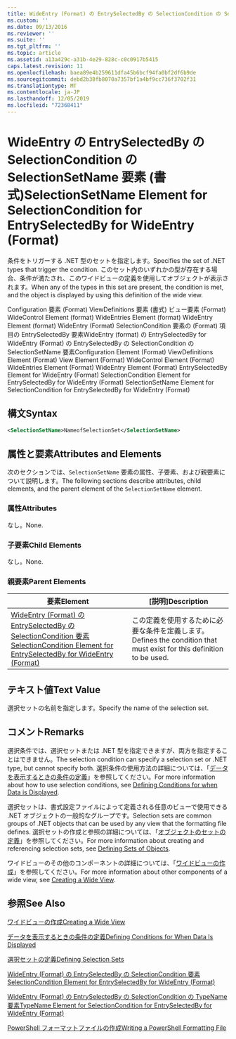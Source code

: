 ```yaml
---
title: WideEntry (Format) の EntrySelectedBy の SelectionCondition の SelectionSetName 要素Microsoft Docs
ms.custom: ''
ms.date: 09/13/2016
ms.reviewer: ''
ms.suite: ''
ms.tgt_pltfrm: ''
ms.topic: article
ms.assetid: a13a429c-a31b-4e29-828c-c0c0917b5415
caps.latest.revision: 11
ms.openlocfilehash: baea89e4b259611dfa45b6bcf94fa0bf2df6b9de
ms.sourcegitcommit: debd2b38fb8070a7357bf1a4bf9cc736f3702f31
ms.translationtype: MT
ms.contentlocale: ja-JP
ms.lasthandoff: 12/05/2019
ms.locfileid: "72368411"
---
```

# <a name="selectionsetname-element-for-selectioncondition-for-entryselectedby-for-wideentry-format"></a><span data-ttu-id="f6473-102">WideEntry の EntrySelectedBy の SelectionCondition の SelectionSetName 要素 (書式)</span><span class="sxs-lookup"><span data-stu-id="f6473-102">SelectionSetName Element for SelectionCondition for EntrySelectedBy for WideEntry (Format)</span></span>

<span data-ttu-id="f6473-103">条件をトリガーする .NET 型のセットを指定します。</span><span class="sxs-lookup"><span data-stu-id="f6473-103">Specifies the set of .NET types that trigger the condition.</span></span> <span data-ttu-id="f6473-104">このセット内のいずれかの型が存在する場合、条件が満たされ、このワイドビューの定義を使用してオブジェクトが表示されます。</span><span class="sxs-lookup"><span data-stu-id="f6473-104">When any of the types in this set are present, the condition is met, and the object is displayed by using this definition of the wide view.</span></span>

<span data-ttu-id="f6473-105">Configuration 要素 (Format) ViewDefinitions 要素 (書式) ビュー要素 (Format) WideControl Element (format) WideEntries Element (format) WideEntry Element (format) WideEntry (Format) SelectionCondition 要素の (Format) 項目の EntrySelectedBy 要素WideEntry (format) の EntrySelectedBy for WideEntry (Format) の EntrySelectedBy の SelectionCondition の SelectionSetName 要素</span><span class="sxs-lookup"><span data-stu-id="f6473-105">Configuration Element (Format) ViewDefinitions Element (Format) View Element (Format) WideControl Element (Format) WideEntries Element (Format) WideEntry Element (Format) EntrySelectedBy Element for WideEntry (Format) SelectionCondition Element for EntrySelectedBy for WideEntry (Format) SelectionSetName Element for SelectionCondition for EntrySelectedBy for WideEntry (Format)</span></span>

## <a name="syntax"></a><span data-ttu-id="f6473-106">構文</span><span class="sxs-lookup"><span data-stu-id="f6473-106">Syntax</span></span>

```xml
<SelectionSetName>NameofSelectionSet</SelectionSetName>
```

## <a name="attributes-and-elements"></a><span data-ttu-id="f6473-107">属性と要素</span><span class="sxs-lookup"><span data-stu-id="f6473-107">Attributes and Elements</span></span>

<span data-ttu-id="f6473-108">次のセクションでは、`SelectionSetName` 要素の属性、子要素、および親要素について説明します。</span><span class="sxs-lookup"><span data-stu-id="f6473-108">The following sections describe attributes, child elements, and the parent element of the `SelectionSetName` element.</span></span>

### <a name="attributes"></a><span data-ttu-id="f6473-109">属性</span><span class="sxs-lookup"><span data-stu-id="f6473-109">Attributes</span></span>

<span data-ttu-id="f6473-110">なし。</span><span class="sxs-lookup"><span data-stu-id="f6473-110">None.</span></span>

### <a name="child-elements"></a><span data-ttu-id="f6473-111">子要素</span><span class="sxs-lookup"><span data-stu-id="f6473-111">Child Elements</span></span>

<span data-ttu-id="f6473-112">なし。</span><span class="sxs-lookup"><span data-stu-id="f6473-112">None.</span></span>

### <a name="parent-elements"></a><span data-ttu-id="f6473-113">親要素</span><span class="sxs-lookup"><span data-stu-id="f6473-113">Parent Elements</span></span>

|<span data-ttu-id="f6473-114">要素</span><span class="sxs-lookup"><span data-stu-id="f6473-114">Element</span></span>|<span data-ttu-id="f6473-115">[説明]</span><span class="sxs-lookup"><span data-stu-id="f6473-115">Description</span></span>|
|-------------|-----------------|
|[<span data-ttu-id="f6473-116">WideEntry (Format) の EntrySelectedBy の SelectionCondition 要素</span><span class="sxs-lookup"><span data-stu-id="f6473-116">SelectionCondition Element for EntrySelectedBy for WideEntry (Format)</span></span>](./selectioncondition-element-for-entryselectedby-for-widecontrol-format.md)|<span data-ttu-id="f6473-117">この定義を使用するために必要な条件を定義します。</span><span class="sxs-lookup"><span data-stu-id="f6473-117">Defines the condition that must exist for this definition to be used.</span></span>|

## <a name="text-value"></a><span data-ttu-id="f6473-118">テキスト値</span><span class="sxs-lookup"><span data-stu-id="f6473-118">Text Value</span></span>

<span data-ttu-id="f6473-119">選択セットの名前を指定します。</span><span class="sxs-lookup"><span data-stu-id="f6473-119">Specify the name of the selection set.</span></span>

## <a name="remarks"></a><span data-ttu-id="f6473-120">コメント</span><span class="sxs-lookup"><span data-stu-id="f6473-120">Remarks</span></span>

<span data-ttu-id="f6473-121">選択条件では、選択セットまたは .NET 型を指定できますが、両方を指定することはできません。</span><span class="sxs-lookup"><span data-stu-id="f6473-121">The selection condition can specify a selection set or .NET type, but cannot specify both.</span></span> <span data-ttu-id="f6473-122">選択条件の使用方法の詳細については、「[データを表示するときの条件の定義](./defining-conditions-for-displaying-data.md)」を参照してください。</span><span class="sxs-lookup"><span data-stu-id="f6473-122">For more information about how to use selection conditions, see [Defining Conditions for when Data is Displayed](./defining-conditions-for-displaying-data.md).</span></span>

<span data-ttu-id="f6473-123">選択セットは、書式設定ファイルによって定義される任意のビューで使用できる .NET オブジェクトの一般的なグループです。</span><span class="sxs-lookup"><span data-stu-id="f6473-123">Selection sets are common groups of .NET objects that can be used by any view that the formatting file defines.</span></span> <span data-ttu-id="f6473-124">選択セットの作成と参照の詳細については、「[オブジェクトのセットの定義](./defining-selection-sets.md)」を参照してください。</span><span class="sxs-lookup"><span data-stu-id="f6473-124">For more information about creating and referencing selection sets, see [Defining Sets of Objects](./defining-selection-sets.md).</span></span>

<span data-ttu-id="f6473-125">ワイドビューのその他のコンポーネントの詳細については、「[ワイドビューの作成](./creating-a-wide-view.md)」を参照してください。</span><span class="sxs-lookup"><span data-stu-id="f6473-125">For more information about other components of a wide view, see [Creating a Wide View](./creating-a-wide-view.md).</span></span>

## <a name="see-also"></a><span data-ttu-id="f6473-126">参照</span><span class="sxs-lookup"><span data-stu-id="f6473-126">See Also</span></span>

[<span data-ttu-id="f6473-127">ワイドビューの作成</span><span class="sxs-lookup"><span data-stu-id="f6473-127">Creating a Wide View</span></span>](./creating-a-wide-view.md)

[<span data-ttu-id="f6473-128">データを表示するときの条件の定義</span><span class="sxs-lookup"><span data-stu-id="f6473-128">Defining Conditions for When Data Is Displayed</span></span>](./defining-conditions-for-displaying-data.md)

[<span data-ttu-id="f6473-129">選択セットの定義</span><span class="sxs-lookup"><span data-stu-id="f6473-129">Defining Selection Sets</span></span>](./defining-selection-sets.md)

[<span data-ttu-id="f6473-130">WideEntry (Format) の EntrySelectedBy の SelectionCondition 要素</span><span class="sxs-lookup"><span data-stu-id="f6473-130">SelectionCondition Element for EntrySelectedBy for WideEntry (Format)</span></span>](./selectioncondition-element-for-entryselectedby-for-widecontrol-format.md)

[<span data-ttu-id="f6473-131">WideEntry (Format) の EntrySelectedBy の SelectionCondition の TypeName 要素</span><span class="sxs-lookup"><span data-stu-id="f6473-131">TypeName Element for SelectionCondition for EntrySelectedBy for WideEntry (Format)</span></span>](./typename-element-for-selectioncondition-for-entryselectedby-for-widecontrol-format.md)

[<span data-ttu-id="f6473-132">PowerShell フォーマットファイルの作成</span><span class="sxs-lookup"><span data-stu-id="f6473-132">Writing a PowerShell Formatting File</span></span>](./writing-a-powershell-formatting-file.md)
